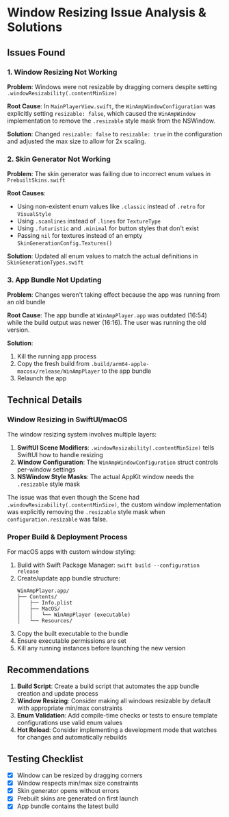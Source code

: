 # Window Resizing Issue Analysis & Solutions

## Issues Found

### 1. Window Resizing Not Working
**Problem**: Windows were not resizable by dragging corners despite setting `.windowResizability(.contentMinSize)`

**Root Cause**: In `MainPlayerView.swift`, the `WinAmpWindowConfiguration` was explicitly setting `resizable: false`, which caused the `WinAmpWindow` implementation to remove the `.resizable` style mask from the NSWindow.

**Solution**: Changed `resizable: false` to `resizable: true` in the configuration and adjusted the max size to allow for 2x scaling.

### 2. Skin Generator Not Working
**Problem**: The skin generator was failing due to incorrect enum values in `PrebuiltSkins.swift`

**Root Causes**:
- Using non-existent enum values like `.classic` instead of `.retro` for `VisualStyle`
- Using `.scanlines` instead of `.lines` for `TextureType`
- Using `.futuristic` and `.minimal` for button styles that don't exist
- Passing `nil` for textures instead of an empty `SkinGenerationConfig.Textures()`

**Solution**: Updated all enum values to match the actual definitions in `SkinGenerationTypes.swift`

### 3. App Bundle Not Updating
**Problem**: Changes weren't taking effect because the app was running from an old bundle

**Root Cause**: The app bundle at `WinAmpPlayer.app` was outdated (16:54) while the build output was newer (16:16). The user was running the old version.

**Solution**: 
1. Kill the running app process
2. Copy the fresh build from `.build/arm64-apple-macosx/release/WinAmpPlayer` to the app bundle
3. Relaunch the app

## Technical Details

### Window Resizing in SwiftUI/macOS

The window resizing system involves multiple layers:

1. **SwiftUI Scene Modifiers**: `.windowResizability(.contentMinSize)` tells SwiftUI how to handle resizing
2. **Window Configuration**: The `WinAmpWindowConfiguration` struct controls per-window settings
3. **NSWindow Style Masks**: The actual AppKit window needs the `.resizable` style mask

The issue was that even though the Scene had `.windowResizability(.contentMinSize)`, the custom window implementation was explicitly removing the `.resizable` style mask when `configuration.resizable` was false.

### Proper Build & Deployment Process

For macOS apps with custom window styling:

1. Build with Swift Package Manager: `swift build --configuration release`
2. Create/update app bundle structure:
   ```
   WinAmpPlayer.app/
   ├── Contents/
   │   ├── Info.plist
   │   ├── MacOS/
   │   │   └── WinAmpPlayer (executable)
   │   └── Resources/
   ```
3. Copy the built executable to the bundle
4. Ensure executable permissions are set
5. Kill any running instances before launching the new version

## Recommendations

1. **Build Script**: Create a build script that automates the app bundle creation and update process
2. **Window Resizing**: Consider making all windows resizable by default with appropriate min/max constraints
3. **Enum Validation**: Add compile-time checks or tests to ensure template configurations use valid enum values
4. **Hot Reload**: Consider implementing a development mode that watches for changes and automatically rebuilds

## Testing Checklist

- [x] Window can be resized by dragging corners
- [x] Window respects min/max size constraints
- [x] Skin generator opens without errors
- [x] Prebuilt skins are generated on first launch
- [x] App bundle contains the latest build